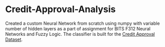 # Credit-Approval-Analysis

Created a custom Neural Network from scratch using numpy with variable number of hidden layers as a part of assignment for BITS F312 Neural Networks and Fuzzy Logic. The classifier is built for the [Credit Approval Dataset](https://archive.ics.uci.edu/ml/datasets/Credit+Approval).
